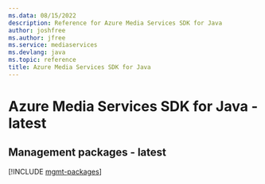 ```yaml
---
ms.data: 08/15/2022
description: Reference for Azure Media Services SDK for Java
author: joshfree
ms.author: jfree
ms.service: mediaservices
ms.devlang: java
ms.topic: reference
title: Azure Media Services SDK for Java
---
```

# Azure Media Services SDK for Java - latest

## Management packages - latest
[!INCLUDE [mgmt-packages](media-services-mgmt-index.md)]